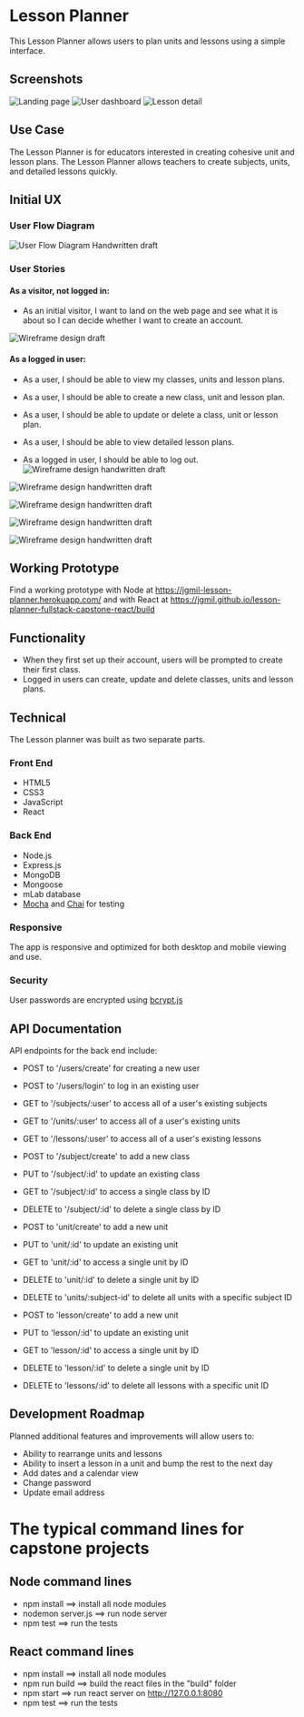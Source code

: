 # Lesson Planner

This Lesson Planner allows users to plan units and lessons using a simple interface.

## Screenshots
![Landing page](https://github.com/jgmil/lesson-planner-fullstack-capstone/blob/master/public/img/screenshots/screencapture-jgmil-lesson-planner-landing.png?raw=true)
![User dashboard](https://github.com/jgmil/lesson-planner-fullstack-capstone/blob/master/public/img/screenshots/lesson-planner-user-dashboard.png?raw=true)
![Lesson detail](https://github.com/jgmil/lesson-planner-fullstack-capstone/blob/master/public/img/screenshots/lesson-planner-lesson-detail.png?raw=true)

## Use Case
The Lesson Planner is for educators interested in creating cohesive unit and lesson plans. The Lesson Planner allows teachers to create subjects, units, and detailed lessons quickly.

## Initial UX

### User Flow Diagram

![User Flow Diagram Handwritten draft](https://github.com/jgmil/lesson-planner-fullstack-capstone/blob/master/public/img/user-flow.jpg?raw=true)

### User Stories

#### As a visitor, not logged in:

* As an initial visitor, I want to land on the web page and see what it is about so I can decide whether I want to create an account.

![Wireframe design draft](https://github.com/jgmil/lesson-planner-fullstack-capstone/blob/master/public/img/landing-page.png?raw=true)

#### As a logged in user:

* As a user, I should be able to view my classes, units and lesson plans.

* As a user, I should be able to create a new class, unit and lesson plan.

* As a user, I should be able to update or delete a class, unit or lesson plan.

* As a user, I should be able to view detailed lesson plans.

* As a logged in user, I should be able to log out.
![Wireframe design handwritten draft](https://github.com/jgmil/lesson-planner-fullstack-capstone/blob/master/public/img/user-dashboard.png?raw=true)

![Wireframe design handwritten draft](https://github.com/jgmil/lesson-planner-fullstack-capstone/blob/master/public/img/create-subject.png?raw=true)

![Wireframe design handwritten draft](https://github.com/jgmil/lesson-planner-fullstack-capstone/blob/master/public/img/create-unit.png?raw=true)

![Wireframe design handwritten draft](https://github.com/jgmil/lesson-planner-fullstack-capstone/blob/master/public/img/create-lesson.png?raw=true)

![Wireframe design handwritten draft](https://github.com/jgmil/lesson-planner-fullstack-capstone/blob/master/public/img/lesson-details.png?raw=true)

## Working Prototype
Find a working prototype with Node at https://jgmil-lesson-planner.herokuapp.com/ and with React at https://jgmil.github.io/lesson-planner-fullstack-capstone-react/build

## Functionality
* When they first set up their account, users will be prompted to create their first class.
* Logged in users can create, update and delete classes, units and lesson plans.

## Technical
The Lesson planner was built as two separate parts.

### Front End
* HTML5
* CSS3
* JavaScript
* React

### Back End
* Node.js
* Express.js
* MongoDB
* Mongoose
* mLab database
* [Mocha](https://mochajs.org) and [Chai](http://chaijs.com/) for testing


### Responsive
The app is responsive and optimized for both desktop and mobile viewing and use.

### Security
User passwords are encrypted using [bcrypt.js](https://github.com/dcodeIO/bcrypt.js)

## API Documentation
API endpoints for the back end include:
* POST to '/users/create' for creating a new user
* POST to '/users/login' to log in an existing user

* GET to '/subjects/:user' to access all of a user's existing subjects
* GET to '/units/:user' to access all of a user's existing units
* GET to '/lessons/:user' to access all of a user's existing lessons

* POST to '/subject/create' to add a new class
* PUT to '/subject/:id' to update an existing class
* GET to '/subject/:id' to access a single class by ID
* DELETE to '/subject/:id' to delete a single class by ID

* POST to 'unit/create' to add a new unit
* PUT to 'unit/:id' to update an existing unit
* GET to 'unit/:id' to access a single unit by ID
* DELETE to 'unit/:id' to delete a single unit by ID
* DELETE to 'units/:subject-id' to delete all units with a specific subject ID

* POST to 'lesson/create' to add a new unit
* PUT to 'lesson/:id' to update an existing unit
* GET to 'lesson/:id' to access a single unit by ID
* DELETE to 'lesson/:id' to delete a single unit by ID
* DELETE to 'lessons/:id' to delete all lessons with a specific unit ID

## Development Roadmap
Planned additional features and improvements will allow users to:
* Ability to rearrange units and lessons
* Ability to insert a lesson in a unit and bump the rest to the next day
* Add dates and a calendar view
* Change password
* Update email address

#  The typical command lines for capstone projects

## Node command lines
* npm install ==> install all node modules
* nodemon server.js ==> run node server
* npm test ==> run the tests

## React command lines
* npm install ==> install all node modules
* npm run build ==> build the react files in the "build" folder
* npm start ==> run react server on http://127.0.0.1:8080
* npm test ==> run the tests
